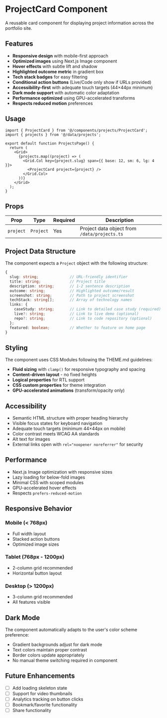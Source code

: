 # ProjectCard Component

A reusable card component for displaying project information across the portfolio site.

## Features

- **Responsive design** with mobile-first approach
- **Optimized images** using Next.js Image component
- **Hover effects** with subtle lift and shadow
- **Highlighted outcome metric** in gradient box
- **Tech stack badges** for easy filtering
- **Conditional action buttons** (Live/Code only show if URLs provided)
- **Accessibility-first** with adequate touch targets (44×44px minimum)
- **Dark mode support** with automatic color adaptation
- **Performance optimized** using GPU-accelerated transforms
- **Respects reduced motion** preferences

## Usage

```tsx
import { ProjectCard } from '@/components/projects/ProjectCard';
import { projects } from '@/data/projects';

export default function ProjectsPage() {
  return (
    <Grid>
      {projects.map((project) => (
        <Grid.Col key={project.slug} span={{ base: 12, sm: 6, lg: 4 }}>
          <ProjectCard project={project} />
        </Grid.Col>
      ))}
    </Grid>
  );
}
```

## Props

| Prop | Type | Required | Description |
|------|------|----------|-------------|
| `project` | `Project` | Yes | Project data object from `/data/projects.ts` |

## Project Data Structure

The component expects a `Project` object with the following structure:

```typescript
{
  slug: string;              // URL-friendly identifier
  title: string;             // Project title
  description: string;       // 1-2 sentence description
  outcome: string;           // Highlighted outcome/result
  screenshot: string;        // Path to project screenshot
  techStack: string[];       // Array of technology names
  links: {
    caseStudy: string;       // Link to detailed case study (required)
    live?: string;           // Link to live demo (optional)
    repo?: string;           // Link to code repository (optional)
  };
  featured: boolean;         // Whether to feature on home page
}
```

## Styling

The component uses CSS Modules following the THEME.md guidelines:

- **Fluid sizing** with `clamp()` for responsive typography and spacing
- **Content-driven layout** - no fixed heights
- **Logical properties** for RTL support
- **CSS custom properties** for theme integration
- **GPU-accelerated animations** (transform/opacity only)

## Accessibility

- Semantic HTML structure with proper heading hierarchy
- Visible focus states for keyboard navigation
- Adequate touch targets (minimum 44×44px on mobile)
- Color contrast meets WCAG AA standards
- Alt text for images
- External links open with `rel="noopener noreferrer"` for security

## Performance

- Next.js Image optimization with responsive sizes
- Lazy loading for below-fold images
- Minimal CSS with scoped modules
- GPU-accelerated hover effects
- Respects `prefers-reduced-motion`

## Responsive Behavior

### Mobile (< 768px)
- Full width layout
- Stacked action buttons
- Optimized image sizes

### Tablet (768px - 1200px)
- 2-column grid recommended
- Horizontal button layout

### Desktop (> 1200px)
- 3-column grid recommended
- All features visible

## Dark Mode

The component automatically adapts to the user's color scheme preference:
- Gradient backgrounds adjust for dark mode
- Text colors maintain proper contrast
- Border colors update appropriately
- No manual theme switching required in component

## Future Enhancements

- [ ] Add loading skeleton state
- [ ] Support for video thumbnails
- [ ] Analytics tracking on button clicks
- [ ] Bookmark/favorite functionality
- [ ] Share functionality
